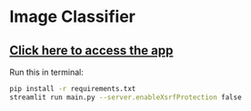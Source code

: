 # Image Classifier

## [Click here to access the app](https://img-classify.streamlit.app/)

Run this in terminal:

```bash
pip install -r requirements.txt
streamlit run main.py --server.enableXsrfProtection false

